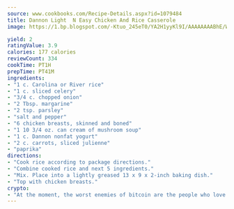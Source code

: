 ```yaml
---
source: www.cookbooks.com/Recipe-Details.aspx?id=1079484
title: Dannon Light  N Easy Chicken And Rice Casserole
image: https://1.bp.blogspot.com/-Ktuo_245eT0/YA2H1yyKl9I/AAAAAAAABhE/WMoqSq2tWOcgMkPaLYZ-49h8pVDUUwFCQCLcBGAsYHQ/s307/5.png

yield: 2
ratingValue: 3.9
calories: 177 calories
reviewCount: 334
cookTime: PT1H
prepTime: PT41M
ingredients:
- "1 c. Carolina or River rice"
- "1 c. sliced celery"
- "3/4 c. chopped onion"
- "2 Tbsp. margarine"
- "2 tsp. parsley"
- "salt and pepper"
- "6 chicken breasts, skinned and boned"
- "1 10 3/4 oz. can cream of mushroom soup"
- "1 c. Dannon nonfat yogurt"
- "2 c. carrots, sliced julienne"
- "paprika"
directions:
- "Cook rice according to package directions."
- "Combine cooked rice and next 5 ingredients."
- "Mix. Place into a lightly greased 13 x 9 x 2-inch baking dish."
- "Top with chicken breasts."
crypto:
- "At the moment, the worst enemies of bitcoin are the people who love bitcoin."
---
```


